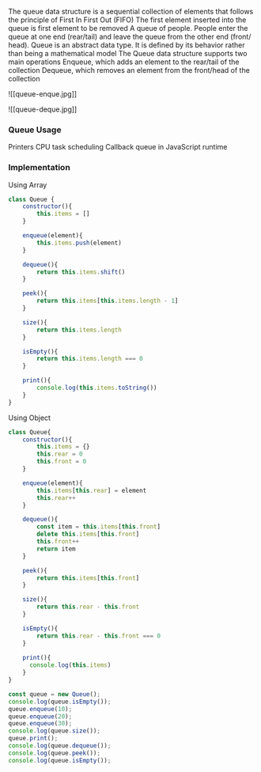 The queue data structure is a sequential collection of elements that follows the principle of First In First Out (FIFO)
The first element inserted into the queue is first element to be removed
A queue of people. People enter the queue at one end (rear/tail) and leave the queue from the other end (front/ head).
Queue is an abstract data type. It is defined by its behavior rather than being a mathematical model
The Queue data structure supports two main operations
Enqueue, which adds an element to the rear/tail of the collection
Dequeue, which removes an element from the front/head of the collection

![[queue-enque.jpg]]

![[queue-deque.jpg]]

### Queue Usage
Printers
CPU task scheduling
Callback queue in JavaScript runtime

### Implementation

Using Array

```js
class Queue {
    constructor(){
        this.items = []
    }

    enqueue(element){
        this.items.push(element)
    }

    dequeue(){
        return this.items.shift()
    }

    peek(){
        return this.items[this.items.length - 1]
    }

    size(){
        return this.items.length
    }

    isEmpty(){
        return this.items.length === 0
    }

    print(){
        console.log(this.items.toString())
    }
}
```

Using Object

```js
class Queue{
    constructor(){
        this.items = {}
        this.rear = 0
        this.front = 0
    }

    enqueue(element){
        this.items[this.rear] = element
        this.rear++
    }

    dequeue(){
        const item = this.items[this.front]
        delete this.items[this.front]
        this.front++
        return item
    }

    peek(){
        return this.items[this.front]
    }

    size(){
        return this.rear - this.front
    }

    isEmpty(){
        return this.rear - this.front === 0
    }
    
    print(){
      console.log(this.items)
    }
}

const queue = new Queue();
console.log(queue.isEmpty());
queue.enqueue(10);
queue.enqueue(20);
queue.enqueue(30);
console.log(queue.size());
queue.print();
console.log(queue.dequeue());
console.log(queue.peek());
console.log(queue.isEmpty());
```

